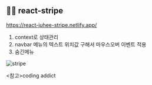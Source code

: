 ## 🏳️‍🌈 react-stripe
https://react-juhee-stripe.netlify.app/

1. context로 상태관리
2. navbar 메뉴의 텍스트 위치값 구해서 마우스오버 이벤트 적용
3. 숨긴메뉴

![stripe](https://user-images.githubusercontent.com/74355328/132819346-0d1df08c-6be5-4857-9dc0-2d9c954ab212.png)

<참고>coding addict
